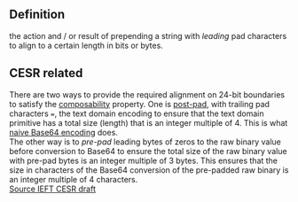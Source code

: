 ## Definition
the action and / or result of prepending a string with _leading_ pad characters to align to a certain length in bits or bytes.

## CESR related
There are two ways to provide the required alignment on 24-bit boundaries to satisfy the [composability](composability) property. One is [post-pad](post-pad), with trailing pad characters `=`, the text domain encoding to ensure that the text domain primitive has a total size (length) that is an integer multiple of 4. This is what [naive Base64 encoding](naive-conversion) does.  
The other way is to _pre-pad_ leading bytes of zeros to the raw binary value before conversion to Base64 to ensure the total size of the raw binary value with pre-pad bytes is an integer multiple of 3 bytes. This ensures that the size in characters of the Base64 conversion of the pre-padded raw binary is an integer multiple of 4 characters.  
[Source IEFT CESR draft](https://github.com/WebOfTrust/ietf-cesr/blob/main/draft-ssmith-cesr.md#code-characters-and-lead-bytes)